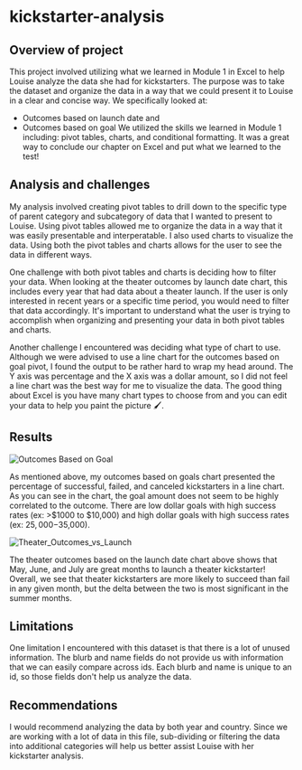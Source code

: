 # kickstarter-analysis

## Overview of project
This project involved utilizing what we learned in Module 1 in Excel to help Louise analyze the data she had for kickstarters. The purpose was to take the dataset and organize the data in a way that we could present it to Louise in a clear and concise way. We specifically looked at:
* Outcomes based on launch date and
* Outcomes based on goal
We utilized the skills we learned in Module 1 including: pivot tables, charts, and conditional formatting. It was a great way to conclude our chapter on Excel and put what we learned to the test! 

## Analysis and challenges
My analysis involved creating pivot tables to drill down to the specific type of parent category and subcategory of data that I wanted to present to Louise. Using pivot tables allowed me to organize the data in a way that it was easily presentable and interperatable. I also used charts to visualize the data. Using both the pivot tables and charts allows for the user to see the data in different ways. 

One challenge with both pivot tables and charts is deciding how to filter your data. When looking at the theater outcomes by launch date chart, this includes every year that had data about a theater launch. If the user is only interested in recent years or a specific time period, you would need to filter that data accordingly. It's important to understand what the user is trying to accomplish when organizing and presenting your data in both pivot tables and charts.

Another challenge I encountered was deciding what type of chart to use. Although we were advised to use a line chart for the outcomes based on goal pivot, I found the output to be rather hard to wrap my head around. The Y axis was percentage and the X axis was a dollar amount, so I did not feel a line chart was the best way for me to visualize the data. The good thing about Excel is you have many chart types to choose from and you can edit your data to help you paint the picture :paintbrush:.

## Results
![Outcomes Based on Goal](https://user-images.githubusercontent.com/88783255/132113333-2442dfaa-49a4-47ec-acce-327f7ec017b6.PNG)

As mentioned above, my outcomes based on goals chart presented the percentage of successful, failed, and canceled kickstarters in a line chart. As you can see in the chart, the goal amount does not seem to be highly correlated to the outcome. There are low dollar goals with high success rates (ex: >$1000 to $10,000) and high dollar goals with high success rates (ex: $25,000-$35,000).

![Theater_Outcomes_vs_Launch](https://user-images.githubusercontent.com/88783255/132113335-82f59252-d387-4c8d-9ada-a520f2cfb512.PNG)

The theater outcomes based on the launch date chart above shows that May, June, and July are great months to launch a theater kickstarter! Overall, we see that theater kickstarters are more likely to succeed than fail in any given month, but the delta between the two is most significant in the summer months.

## Limitations
One limitation I encountered with this dataset is that there is a lot of unused information. The blurb and name fields do not provide us with information that we can easily compare across ids. Each blurb and name is unique to an id, so those fields don't help us analyze the data.

## Recommendations
I would recommend analyzing the data by both year and country. Since we are working with a lot of data in this file, sub-dividing or filtering the data into additional categories will help us better assist Louise with her kickstarter analysis. 
